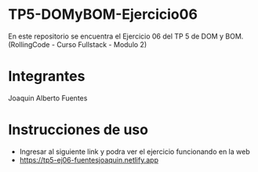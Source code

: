 # TP5-DOMyBOM-Ejercicio06
En este repositorio se encuentra el Ejercicio 06 del TP 5 de DOM y BOM. (RollingCode - Curso Fullstack - Modulo 2)

# Integrantes
Joaquin Alberto Fuentes

# Instrucciones de uso
- Ingresar al siguiente link y podra ver el ejercicio funcionando en la web
- https://tp5-ej06-fuentesjoaquin.netlify.app